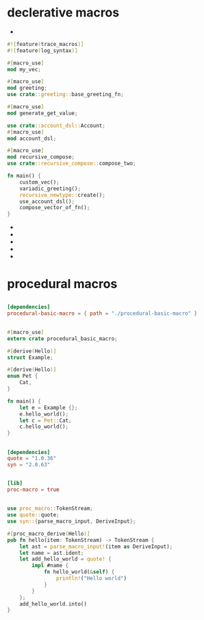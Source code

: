 # declerative macros
- [](declerative/src/main.rs)
```rust
#![feature(trace_macros)]
#![feature(log_syntax)]

#[macro_use]
mod my_vec;

#[macro_use]
mod greeting;
use crate::greeting::base_greeting_fn;

#[macro_use]
mod generate_get_value;

use crate::account_dsl::Account;
#[macro_use]
mod account_dsl;

#[macro_use]
mod recursive_compose;
use crate::recursive_compose::compose_two;

fn main() {
    custom_vec();
    variadic_greeting();
    recursive_newtype::create();
    use_account_dsl();
    compose_vector_of_fn();
}
```
- [](declerative/src/my_vec.rs)
- [](declerative/src/greeting.rs)
- [](declerative/src/generate_get_value.rs)
- [](declerative/src/account_dsl.rs)
- [](declerative/src/recursive_compose.rs)

# procedural macros
## [](procedural-basic/Cargo.toml)
```toml
[dependencies]
procedural-basic-macro = { path = "./procedural-basic-macro" }
```
## [](procedural-basic/src/main.rs)
```rust
#[macro_use]
extern crate procedural_basic_macro; 

#[derive(Hello)]
struct Example; 

#[derive(Hello)]
enum Pet {
    Cat, 
}

fn main() {
    let e = Example {}; 
    e.hello_world(); 
    let c = Pet::Cat;
    c.hello_world();
}
```
## [](procedural-basic/procedural-basic-macro/Cargo.toml)
```toml
[dependencies]
quote = "1.0.36"
syn = "2.0.63"


[lib]
proc-macro = true
```
## [](procedural-basic/procedural-basic-macro/src/lib.rs)
```rust
use proc_macro::TokenStream;
use quote::quote;
use syn::{parse_macro_input, DeriveInput};

#[proc_macro_derive(Hello)]
pub fn hello(item: TokenStream) -> TokenStream {
    let ast = parse_macro_input!(item as DeriveInput);  
    let name = ast.ident; 
    let add_hello_world = quote! {
        impl #name {
            fn hello_world(&self) {
                println!("Hello world")
            }
        }
    };
    add_hello_world.into()
}
```

